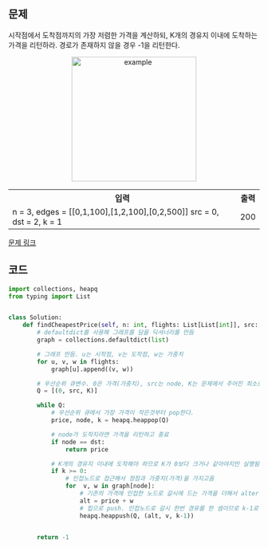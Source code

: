## 문제

시작점에서 도착점까지의 가장 저렴한 가격을 계산하되, K개의 경유지 이내에 도착하는 가격을 리턴하라. 경로가 존재하지 않을 경우 -1을 리턴한다. 

<p align="center">
<img width="250" src="https://s3-lc-upload.s3.amazonaws.com/uploads/2018/02/16/995.png" alt="example">
</p>

 <table>
	<th>입력</th>
	<th>출력</th>
	<tr><!-- 첫번째 줄 시작 -->
	    <td>n = 3, edges = [[0,1,100],[1,2,100],[0,2,500]]
src = 0, dst = 2, k = 1</td>
	    <td>200</td>
	</tr><!-- 첫번째 줄 끝 -->
    </table>

<a href="https://leetcode.com/problems/cheapest-flights-within-k-stops/" target="_blank">문제 링크</a>

## 코드

```python
import collections, heapq
from typing import List


class Solution:
    def findCheapestPrice(self, n: int, flights: List[List[int]], src: int, dst: int, K: int) -> int:
        # defaultdict를 사용해 그래프를 담을 딕셔너리를 만듬
        graph = collections.defaultdict(list)

        # 그래프 만듬. u는 시작점, v는 도착점, w는 가중치
        for u, v, w in flights:
            graph[u].append((v, w))

        # 우선순위 큐변수. 0은 가격(가중치), src는 node, K는 문제에서 주어진 최소로 경유해야하는 값
        Q = [(0, src, K)]

        while Q:
            # 우선순위 큐에서 가장 가격이 작은것부터 pop한다.
            price, node, k = heapq.heappop(Q)

            # node가 도착지라면 가격을 리턴하고 종료
            if node == dst:
                return price

            # K개의 경유지 이내에 도착해야 하므로 K가 0보다 크거나 같아야지만 실행됨.
            if k >= 0:
                # 인접노드로 접근해서 정점과 가중치(가격)을 가지고옴
                for  v, w in graph[node]:
                    # 기존의 가격에 인접한 노드로 갈시에 드는 가격을 더해서 alter 변수로 저장
                    alt = price + w
                    # 힙으로 push. 인접노드로 갈시 한번 경유를 한 셈이므로 k-1로 push.
                    heapq.heappush(Q, (alt, v, k-1))


        return -1
```